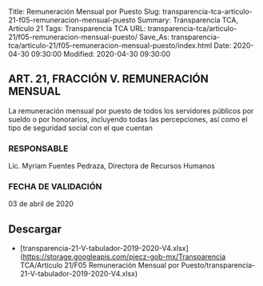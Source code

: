 Title: Remuneración Mensual por Puesto
Slug: transparencia-tca-articulo-21-f05-remuneracion-mensual-puesto
Summary: Transparencia TCA, Artículo 21
Tags: Transparencia TCA
URL: transparencia-tca/articulo-21/f05-remuneracion-mensual-puesto/
Save_As: transparencia-tca/articulo-21/f05-remuneracion-mensual-puesto/index.html
Date: 2020-04-30 09:30:00
Modified: 2020-04-30 09:30:00


## ART. 21, FRACCIÓN V. REMUNERACIÓN MENSUAL

La remuneración mensual por puesto de todos los servidores públicos por sueldo o por honorarios, incluyendo todas las percepciones, así como el tipo de seguridad social con el que cuentan


### RESPONSABLE

Lic. Myriam Fuentes Pedraza, Directora de Recursos Humanos


### FECHA DE VALIDACIÓN

03 de abril de 2020



## Descargar


* [transparencia-21-V-tabulador-2019-2020-V4.xlsx](https://storage.googleapis.com/pjecz-gob-mx/Transparencia TCA/Artículo 21/F05 Remuneración Mensual por Puesto/transparencia-21-V-tabulador-2019-2020-V4.xlsx)


